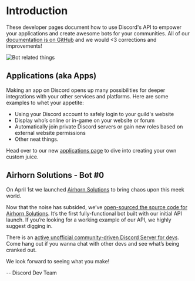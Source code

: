 # Introduction

These developer pages document how to use Discord's API to empower your applications and create awesome bots for your
communities. All of our [documentation is on GitHub](https://github.com/hammerandchisel/discord-api-docs) and we would
<3 corrections and improvements!

![Bot related things](https://images-2.discordapp.net/.eJwVyksOwiAQANC7sJfp8Ke7Lt15A0MoUpJWGmZcGe-ubl_eW7zGLmaxMZ80A6yNch-rJO4j1SJr73Uv6Wwkcz8gMae8HeXJBOjC5NEap42dokUX_4SotI8GVfBaYYDldr3n3y_jomRtD_H5ArCeI9g.zGz1JSL-9DXgpkX_SkmMDM8NWGg.gif)


## Applications (aka Apps)

Making an app on Discord opens up many possibilities for deeper integrations with your other services and platforms.
Here are some examples to whet your appetite:

* Using your Discord account to safely login to your guild's website
* Display who’s online or in-game on your website or forum
* Automatically join private Discord servers or gain new roles based on external website permissions
* Other neat things.

Head over to our new [applications page](#MY_APPLICATIONS/top) to dive into creating your own custom juice.


## Airhorn Solutions - Bot #0

On April 1st we launched [Airhorn Solutions](https://airhorn.solutions) to bring chaos upon this meek world.

Now that the noise has subsided, we’ve [open-sourced the source code for Airhorn Solutions](https://github.com/hammerandchisel/airhornbot). It’s the first fully-functional bot built with our initial API launch. If you’re looking for a working example of our API, we highly suggest digging in.

There is an [active unofficial community-driven Discord Server for devs](https://discordapp.com/invite/0SBTUU1wZTUzBx2q). Come hang out if you wanna chat with other devs and see what’s being cranked out.

We look forward to seeing what you make!

 -- Discord Dev Team
